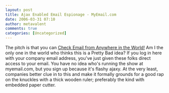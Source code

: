 ```yaml
---
layout: post
title: Ajax Enabled Email Espionage - MyEmail.com
date: 2006-03-31 07:10
author: metavalent
comments: true
categories: [Uncategorized]
---
```

The pitch is that you can <a href="http://www.myemail.com/">Check Email from Anywhere in the World!</a>  Am I the only one in the world who thinks this is a Pretty Bad idea?  If you log in here with your company email address, you've just given these folks direct access to your email.  You have no idea who's running the show at myemail.com, but you sign up because it's flashy ajaxy.  At the very least, companies better clue in to this and make it formally grounds for a good rap on the knuckles with a thick wooden ruler; preferably the kind with embedded paper cutter.
